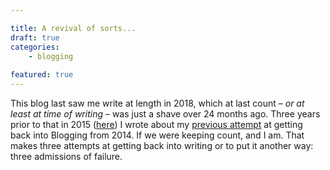 ```yaml
---

title: A revival of sorts...
draft: true
categories:
    - blogging
    
featured: true
---
```


This blog last saw me write at length in 2018, which at last count &ndash; _or at least at time of writing_ &ndash; was just a shave over 24 months ago. Three years prior to that in 2015 ([here](/blog/blogging/a-revival-of-photogabble/)) I wrote about my [previous attempt](/blog/blogging/keep-blogging-fun/) at getting back into Blogging from 2014. If we were keeping count, and I am. That makes three attempts at getting back into writing or to put it another way: three admissions of failure.

